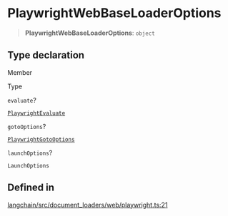 PlaywrightWebBaseLoaderOptions
==============================

> **PlaywrightWebBaseLoaderOptions**: `object`

Type declaration[](#type-declaration "Direct link to Type declaration")
------------------------------------------------------------------------

Member

Type

`evaluate`?

[`PlaywrightEvaluate`](/docs/api/document_loaders_web_playwright/types/PlaywrightEvaluate)

`gotoOptions`?

[`PlaywrightGotoOptions`](/docs/api/document_loaders_web_playwright/types/PlaywrightGotoOptions)

`launchOptions`?

`LaunchOptions`

Defined in[](#defined-in "Direct link to Defined in")
------------------------------------------------------

[langchain/src/document\_loaders/web/playwright.ts:21](https://github.com/hwchase17/langchainjs/blob/1c1274d/langchain/src/document_loaders/web/playwright.ts#L21)